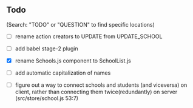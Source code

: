 ## Todo
(Search: "TODO" or "QUESTION" to find specific locations)
- [ ] rename action creators to UPDATE from UPDATE_SCHOOL
- [ ] add babel stage-2 plugin
- [x] rename Schools.js component to SchoolList.js
- [ ] add automatic capitalization of names
- [ ] figure out a way to connect schools and students (and viceversa) on client, rather than connecting them twice(redundantly) on server (src/store/school.js 53:7)


